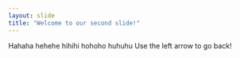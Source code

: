 ```yaml
---
layout: slide
title: "Welcome to our second slide!"
---
```

Hahaha hehehe hihihi hohoho huhuhu
Use the left arrow to go back!
